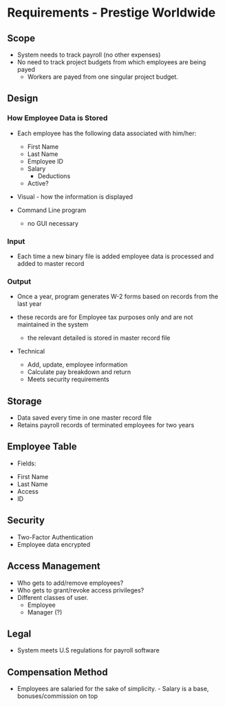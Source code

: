 # Requirements - Prestige Worldwide

## Scope

* System needs to track payroll (no other expenses)
* No need to track project budgets from which employees are being payed
	-  Workers are payed from one singular project budget.

## Design

### How Employee Data is Stored
* Each employee has the following data associated with him/her:
	- First Name
	- Last Name
	- Employee ID
	- Salary
		- Deductions
	- Active?


* Visual - how the information is displayed
* Command Line program
	- no GUI necessary

### Input
* Each time a new binary file is added employee data is processed and added to master record

### Output

* Once a year, program generates W-2 forms based on records from the last year
* these records are for Employee tax purposes only and are not maintained in the system
	- the relevant detailed is stored in master record file

* Technical
    - Add, update, employee information
    - Calculate pay breakdown and return
    - Meets security requirements


## Storage
* Data saved every time in one master record file
* Retains payroll records of terminated employees for two years

## Employee Table
* Fields:
 - First Name
 - Last Name
 - Access
 - ID

## Security
* Two-Factor Authentication
* Employee data encrypted

## Access Management
* Who gets to add/remove employees?
* Who gets to grant/revoke access privileges?
* Different classes of user.
	- Employee
	- Manager (?)

## Legal
* System meets U.S regulations for payroll software



## Compensation Method

* Employees are salaried for the sake of simplicity.
        - Salary is a base, bonuses/commission on top

